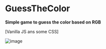 # GuessTheColor
**Simple game to guess the color based on RGB**

[Vanilla JS ans some CSS]


![image](https://user-images.githubusercontent.com/26163208/229902914-5aed58f2-f2c0-41eb-9f97-739990cbb27d.png)
